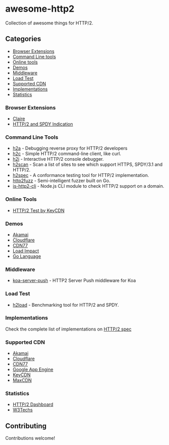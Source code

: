 # awesome-http2
Collection of awesome things for HTTP/2.

## Categories
- [Browser Extensions](#browser-extensions)
- [Command Line tools](#command-line-tools)
- [Online tools](#online-tools)
- [Demos](#demos)
- [Middleware](#middleware)
- [Load Test](#load-test)
- [Supported CDN](#supported-cdn)
- [Implementations](#implementations)
- [Statistics](#statistics)

### Browser Extensions

- [Claire](https://chrome.google.com/webstore/detail/claire/fgbpcgddpmjmamlibbaobboigaijnmkl)
- [HTTP/2 and SPDY Indication](https://chrome.google.com/webstore/detail/http2-and-spdy-indicator/mpbpobfflnpcgagjijhmgnchggcjblin)

### Command Line Tools

- [h2a](https://github.com/summerwind/h2a) - Debugging reverse proxy for HTTP/2 developers
- [h2c](https://github.com/fstab/h2c) - Simple HTTP/2 command-line client, like curl.
- [h2i](https://github.com/golang/net/tree/master/http2/h2i) - Interactive HTTP/2 console debugger.
- [h2scan](https://github.com/jgrahamc/h2scan) - Scan a list of sites to see which support HTTPS, SPDY/3.1 and HTTP/2.
- [h2spec](https://github.com/summerwind/h2spec) - A conformance testing tool for HTTP/2 implementation.
- [http2fuzz](https://github.com/c0nrad/http2fuzz) - Semi-intelligent fuzzer built on Go.
- [is-http2-cli](https://github.com/stefanjudis/is-http2-cli) - Node.js CLI module to check HTTP/2 support on a domain.

### Online Tools
- [HTTP/2 Test by KeyCDN](https://tools.keycdn.com/http2-test)

### Demos
- [Akamai](https://http2.akamai.com/demo)
- [Cloudflare](https://www.cloudflare.com/http2/)
- [CDN77](http://www.http2demo.io/)
- [Load Impact](http://http2.httptwo.com/entry/)
- [Go Language](https://http2.golang.org/)

### Middleware

- [koa-server-push](https://github.com/silenceisgolden/koa-server-push) - HTTP2 Server Push middleware for Koa

### Load Test
- [h2load](https://nghttp2.org/documentation/h2load.1.html) - Benchmarking tool for HTTP/2 and SPDY.

### Implementations
Check the complete list of implementations on [HTTP/2 spec](https://github.com/http2/http2-spec/wiki/Implementations)

### Supported CDN
- [Akamai](https://http2.akamai.com/)
- [Cloudflare](https://blog.cloudflare.com/introducing-http2/)
- [CDN77](https://www.cdn77.com/http2)
- [Google App Engine](http://googlecloudplatform.blogspot.de/2015/10/Full-Speed-Ahead-with-HTTP2-on-Google-Cloud-Platform.html)
- [KeyCDN](https://www.keycdn.com/blog/keycdn-http2-support/)
- [MaxCDN](https://www.maxcdn.com/blog/cdn-http2/)

### Statistics
- [HTTP/2 Dashboard](http://isthewebhttp2yet.com/measurements/overview.html)
- [W3Techs](http://w3techs.com/technologies/details/ce-http2/all/all)


## Contributing

Contributions welcome!
